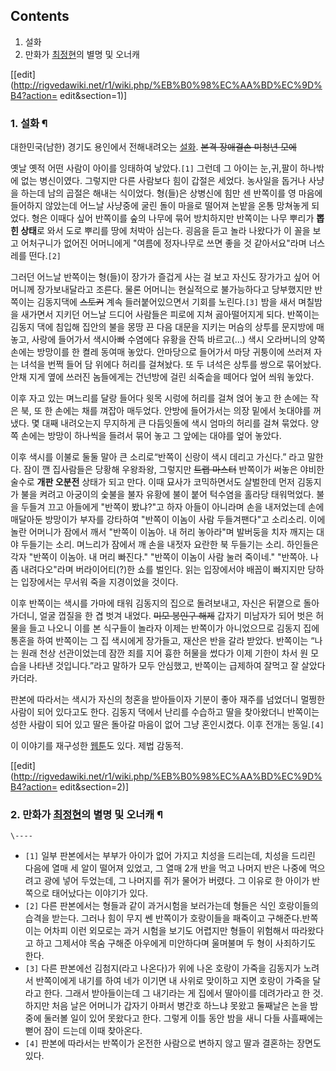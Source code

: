 ## Contents

    

1. 설화 
2. 만화가 [최정현](%EC%B5%9C%EC%A0%95%ED%98%84.md)의 별명 및 오너캐 

[[edit](http://rigvedawiki.net/r1/wiki.php/%EB%B0%98%EC%AA%BD%EC%9D%B4?action=
edit&section=1)]

### 1. 설화 ¶

대한민국(남한) 경기도 용인에서 전해내려오는 [설화](%EC%84%A4%ED%99%94.md). <del>본격 장애결손 미청년
모에</del>

  

옛날 옛적 어떤 사람이 아이를 잉태하여 낳았다.`[1]` 그런데 그 아이는 눈,귀,팔이 하나밖에 없는 병신이였다. 그렇지만 다른 사람보다
힘이 갑절은 세었다. 농사일을 돕거나 사냥을 하는데 남의 곱절은 해내는 식이었다. 형(들)은 상병신에 힘만 센 반쪽이를 영 마음에 들어하지
않았는데 어느날 사냥중에 굴린 돌이 마을로 떨어져 논밭을 온통 망쳐놓게 되었다. 형은 이때다 싶어 반쪽이를 숲의 나무에 묶어 방치하지만
반쪽이는 나무 뿌리가 **뽑힌 상태**로 와서 도로 뿌리를 땅에 처박아 심는다. 굉음을 듣고 놀라 나왔다가 이 꼴을 보고 어처구니가 없어진
어머니에게 "여름에 정자나무로 쓰면 좋을 것 같아서요"라며 너스레를 떤다.`[2]`  

그러던 어느날 반쪽이는 형(들)이 장가가 즐겁게 사는 걸 보고 자신도 장가가고 싶어 어머니께 장가보내달라고 조른다. 물론 어머니는 현실적으로
불가능하다고 당부했지만 반쪽이는 김동지댁에 <del>스토커</del> 계속 들러붙어있으면서 기회를 노린다.`[3]` 밤을 새서 며칠밤을
새가면서 지키던 어느날 드디어 사람들은 피로에 지쳐 곯아떨어지게 되다. 반쪽이는 김동지 댁에 침입해 집안의 불을 몽땅 끈 다음 대문을 지키는
머슴의 상투를 문지방에 매놓고, 사랑에 들어가서 색시아빠 수염에다 유황을 잔뜩 바르고(...) 색시 오라버니의 양쪽 손에는 방망이를 한 켤레
동여매 놓았다. 안마당으로 들어가서 마당 귀퉁이에 쓰러져 자는 녀석을 번쩍 들어 담 위에다 허리를 걸쳐놨다. 또 두 녀석은 상투를 쌍으로
묶어놨다. 안채 지게 옆에 쓰러진 놈들에게는 건넌방에 걸린 쇠죽솥을 떼어다 엎어 씌워 놓았다.  

이후 자고 있는 며느리를 달랑 들어다 윗목 시렁에 허리를 걸쳐 얹어 놓고 한 손에는 작은 북, 또 한 손에는 채를 껴잡아 매두었다. 안방에
들어가서는 의장 밑에서 놋대야를 꺼냈다. 몇 대째 내려오는지 무지하게 큰 다듬잇돌에 색시 엄마의 허리를 걸쳐 묶었다. 양쪽 손에는 방망이
하나씩을 들려서 묶어 놓고 그 앞에는 대야를 엎어 놓았다.  

이후 색시를 이불로 둘둘 말아 큰 소리로“반쪽이 신랑이 색시 데리고 가신다.” 라고 말한다. 잠이 깬 집사람들은 당황해 우왕좌왕, 그렇지만
<del>트랩 마스터</del> 반쪽이가 써놓은 야비한 술수로 **개판 오분전** 상태가 되고 만다. 이때 묘사가 코믹하면서도 살벌한데 먼저
김동지가 불을 켜려고 아궁이의 숯불을 불자 유황에 불이 붙어 턱수염을 홀라당 태워먹었다. 불을 두들겨 끄고 아들에게 "반쪽이 봤냐?"고 하자
아들이 아니라며 손을 내저었는데 손에 매달아둔 방망이가 부자를 강타하여 "반쪽이 이놈이 사람 두들겨팬다"고 소리소리. 이에 놀란 어머니가
잠에서 깨서 "반쪽이 이놈아. 내 허리 놓아라"며 발버둥을 치자 깨지는 대야 두들기는 소리. 며느리가 잠에서 깨 손을 내젓자 요란한 북
두들기는 소리. 하인들은 각자 "반쪽이 이놈아. 내 머리 빠진다." "반쪽이 이놈이 사람 눌러 죽이네." "반쪽아. 나좀 내려다오"라며
버라이어티(?)한 쇼를 벌인다. 읽는 입장에서야 배꼽이 빠지지만 당하는 입장에서는 무서워 죽을 지경이었을 것이다.  

이후 반쪽이는 색시를 가마에 태워 김동지의 집으로 돌려보내고, 자신은 뒤꼍으로 돌아가더니, 얼굴 껍질을 한 겹 벗겨 내었다. <del>미모
봉인구 해제</del> 갑자기 미남자가 되어 벗은 허물을 들고 나오니 이를 본 식구들이 놀라자 이제는 반쪽이가 아니었으므로 김동지 집에
통혼을 하여 반쪽이는 그 집 색시에게 장가들고, 재산은 반을 갈라 받았다. 반쪽이는 “나는 원래 천상 선관이었는데 잠깐 죄를 지어 흉한
허물을 썼다가 이제 기한이 차서 원 모습을 나타낸 것입니다.”라고 말하가 모두 안심했고, 반쪽이는 급제하여 잘먹고 잘 살았다 카더라.  

판본에 따라서는 색시가 자신의 청혼을 받아들이자 기분이 좋아 재주를 넘었더니 멀쩡한 사람이 되어 있다고도 한다. 김동지 댁에서 난리를
수습하고 딸을 찾아왔더니 반쪽이는 성한 사람이 되어 있고 딸은 돌아갈 마음이 없어 그냥 혼인시켰다. 이후 전개는 동일.`[4]`

  
이 이야기를 재구성한
[웹툰](http://comics.nate.com/webtoon/detail.php?btno=8154&bsno=84693)도 있다. 제법
감동적.

  

[[edit](http://rigvedawiki.net/r1/wiki.php/%EB%B0%98%EC%AA%BD%EC%9D%B4?action=
edit&section=2)]

### 2. 만화가 [최정현](%EC%B5%9C%EC%A0%95%ED%98%84.md)의 별명 및 오너캐 ¶

`\----`

  * `[1]` 일부 판본에서는 부부가 아이가 없어 가지고 치성을 드리는데, 치성을 드리린 다음에 열매 세 알이 떨어져 있었고, 그 열매 2개 반을 먹고 나머지 반은 나중에 먹으려고 광에 넣어 두었는데, 그 나머지를 쥐가 물어가 버렸다. 그 이유로 한 아이가 반쪽으로 태어났다는 이야기가 있다.
  * `[2]` 다른 판본에서는 형들과 같이 과거시험을 보러가는데 형들은 식인 호랑이들의 습격을 받는다. 그러나 힘이 무지 쎈 반쪽이가 호랑이들을 패죽이고 구해준다.반쪽이는 어차피 이런 외모로는 과거 시험을 보기도 어렵지만 형들이 위험해서 따라왔다고 하고 그제서야 목숨 구해준 아우에게 미안하다며 울며불며 두 형이 사죄하기도 한다.
  * `[3]` 다른 판본에선 김첨지(라고 나온다)가 위에 나온 호랑이 가죽을 김동지가 노려서 반쪽이에게 내기를 하여 네가 이기면 내 사위로 맞이하고 지면 호랑이 가죽을 달라고 한다. 그래서 받아들이는데 그 내기라는 게 집에서 딸아이를 데려가라고 한 것. 하지만 처음 날은 어머니가 갑자기 아퍼서 병간호 하느냐 못왔고 둘째날은 논을 밤중에 둘러볼 일이 있어 못왔다고 한다. 그렇게 이틀 동안 밤을 새니 다들 사흘째에는 뻗어 잠이 드는데 이때 찾아온다.
  * `[4]` 판본에 따라서는 반쪽이가 온전한 사람으로 변하지 않고 딸과 결혼하는 장면도 있다.

